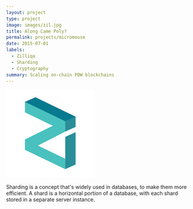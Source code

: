 ```yaml
---
layout: project
type: project
image: images/zil.jpg
title: Along Came Poly?
permalink: projects/micromouse
date: 2015-07-01
labels:
  - Zilliqa
  - Sharding
  - Cryptography
summary: Scaling on-chain POW blockchains
---
```


<img class="ui medium right floated rounded image" src="/images/zil.jpg">

Sharding is a concept that's widely used in databases, to make them more efficient. A shard is a horizontal portion of a database, with each shard stored in a separate server instance.
